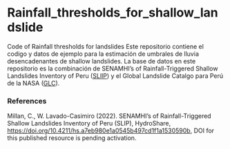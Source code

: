 # Rainfall_thresholds_for_shallow_landslide

Code of Rainfall thresholds for landslides
Este repositorio contiene el codigo y datos de ejemplo para la estimación de umbrales de lluvia desencadenantes de shallow landslides.
La base de datos en este repositorio es la combinación de SENAMHI’s of Rainfall-Triggered Shallow Landslides Inventory of Peru ([SLIlP](https://doi.org/10.4211/hs.a7eb980e1a0545b497cd1f1a1530590b)) y el Global Landslide Catalgo para Perú de la NASA ([GLC](https://data.nasa.gov/Earth-Science/Global-Landslide-Catalog/h9d8-neg4)).


### References
Millan, C., W. Lavado-Casimiro (2022). SENAMHI’s of Rainfall-Triggered Shallow Landslides Inventory of Peru (SLIP), HydroShare, https://doi.org/10.4211/hs.a7eb980e1a0545b497cd1f1a1530590b, DOI for this published resource is pending activation.
